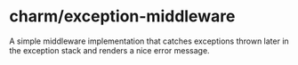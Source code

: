 charm/exception-middleware
==========================

A simple middleware implementation that catches exceptions thrown later in the
exception stack and renders a nice error message.

